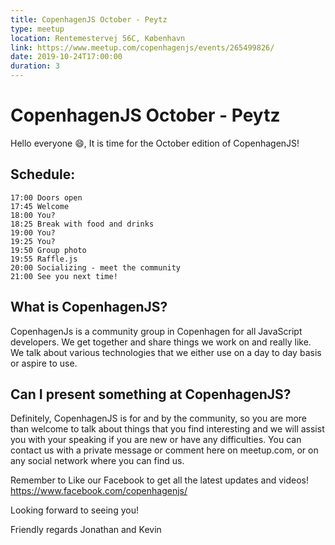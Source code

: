 ```yaml
---
title: CopenhagenJS October - Peytz
type: meetup
location: Rentemestervej 56C, København
link: https://www.meetup.com/copenhagenjs/events/265499826/
date: 2019-10-24T17:00:00
duration: 3
---
```


# CopenhagenJS October - Peytz

Hello everyone 😄,
It is time for the October edition of CopenhagenJS!

## Schedule:

    17:00 Doors open
    17:45 Welcome
    18:00 You?
    18:25 Break with food and drinks
    19:00 You?
    19:25 You?
    19:50 Group photo
    19:55 Raffle.js
    20:00 Socializing - meet the community
    21:00 See you next time!

## What is CopenhagenJS?

CopenhagenJs is a community group in Copenhagen for all JavaScript developers. We get together and share things we work on and really like. We talk about various technologies that we either use on a day to day basis or aspire to use.

## Can I present something at CopenhagenJS?

Definitely, CopenhagenJS is for and by the community, so you are more than welcome to talk about things that you find interesting and we will assist you with your speaking if you are new or have any difficulties. You can contact us with a private message or comment here on meetup.com, or on any social network where you can find us.

Remember to Like our Facebook to get all the latest updates and videos!
https://www.facebook.com/copenhagenjs/

Looking forward to seeing you!

Friendly regards
Jonathan and Kevin
